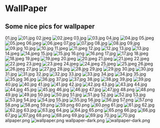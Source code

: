 # WallPaper

## Some nice pics for wallpaper

01.jpg
![01.jpg](01.jpg)
02.jpeg
![02.jpeg](02.jpeg)
03.jpg
![03.jpg](03.jpg)
04.jpg
![04.jpg](04.jpg)
05.jpeg
![05.jpeg](05.jpeg)
06.jpeg
![06.jpeg](06.jpeg)
07.jpg
![07.jpg](07.jpg)
08.jpg
![08.jpg](08.jpg)
09.jpg
![09.jpg](09.jpg)
10.jpg
![10.jpg](10.jpg)
11.jpeg
![11.jpeg](11.jpeg)
12.jpg
![12.jpg](12.jpg)
13.jpg
![13.jpg](13.jpg)
14.jpeg
![14.jpeg](14.jpeg)
15.jpg
![15.jpg](15.jpg)
16.png
![16.png](16.png)
17.jpg
![17.jpg](17.jpg)
18.jpeg
![18.jpeg](18.jpeg)
19.jpeg
![19.jpeg](19.jpeg)
20.jpeg
![20.jpeg](20.jpeg)
21.jpeg
![21.jpeg](21.jpeg)
22.jpeg
![22.jpeg](22.jpeg)
23.jpeg
![23.jpeg](23.jpeg)
24.jpeg
![24.jpeg](24.jpeg)
25.jpeg
![25.jpeg](25.jpeg)
26.jpeg
![26.jpeg](26.jpeg)
27.jpg
![27.jpg](27.jpg)
28.jpg
![28.jpg](28.jpg)
29.jpg
![29.jpg](29.jpg)
30.jpg
![30.jpg](30.jpg)
31.jpg
![31.jpg](31.jpg)
32.jpg
![32.jpg](32.jpg)
33.jpg
![33.jpg](33.jpg)
34.jpg
![34.jpg](34.jpg)
35.jpg
![35.jpg](35.jpg)
36.jpg
![36.jpg](36.jpg)
37.jpg
![37.jpg](37.jpg)
38.jpg
![38.jpg](38.jpg)
39.jpg
![39.jpg](39.jpg)
40.jpg
![40.jpg](40.jpg)
41.jpg
![41.jpg](41.jpg)
42.jpg
![42.jpg](42.jpg)
43.jpg
![43.jpg](43.jpg)
44.jpg
![44.jpg](44.jpg)
45.jpg
![45.jpg](45.jpg)
46.jpg
![46.jpg](46.jpg)
47.jpg
![47.jpg](47.jpg)
48.png
![48.png](48.png)
49.jpg
![49.jpg](49.jpg)
50.jpg
![50.jpg](50.jpg)
51.jpg
![51.jpg](51.jpg)
52.jpg
![52.jpg](52.jpg)
53.jpg
![53.jpg](53.jpg)
54.jpg
![54.jpg](54.jpg)
55.jpg
![55.jpg](55.jpg)
56.jpg
![56.jpg](56.jpg)
57.png
![57.png](57.png)
58.png
![58.png](58.png)
59.png
![59.png](59.png)
60.png
![60.png](60.png)
61.jpg
![61.jpg](61.jpg)
62.jpg
![62.jpg](62.jpg)
63.jpg
![63.jpg](63.jpg)
64.jpg
![64.jpg](64.jpg)
65.png
![65.png](65.png)
66.jpg
![66.jpg](66.jpg)
67.jpg
![67.jpg](67.jpg)
68.png
![68.png](68.png)
69.jpg
![69.jpg](69.jpg)
70.jpg
![70.jpg](70.jpg)
allpaper.png
![wallpaper.png](wallpaper.png)
wallpaper-dark.png
![wallpaper-dark.png](wallpaper-dark.png)
